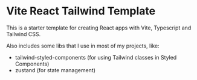# Vite React Tailwind Template

This is a starter template for creating React apps with Vite, Typescript and Tailwind CSS.

Also includes some libs that I use in most of my projects, like:

- tailwind-styled-components (for using Tailwind classes in Styled Components)
- zustand (for state management)

